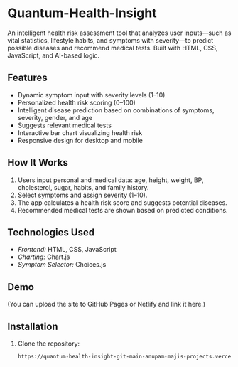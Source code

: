 # Quantum-Health-Insight
An intelligent health risk assessment tool that analyzes user inputs—such as vital statistics, lifestyle habits, and symptoms with severity—to predict possible diseases and recommend medical tests. Built with HTML, CSS, JavaScript, and AI-based logic.

## Features

- Dynamic symptom input with severity levels (1–10)
- Personalized health risk scoring (0–100)
- Intelligent disease prediction based on combinations of symptoms, severity, gender, and age
- Suggests relevant medical tests
- Interactive bar chart visualizing health risk
- Responsive design for desktop and mobile

## How It Works

1. Users input personal and medical data: age, height, weight, BP, cholesterol, sugar, habits, and family history.
2. Select symptoms and assign severity (1–10).
3. The app calculates a health risk score and suggests potential diseases.
4. Recommended medical tests are shown based on predicted conditions.

## Technologies Used

- *Frontend:* HTML, CSS, JavaScript
- *Charting:* Chart.js
- *Symptom Selector:* Choices.js

## Demo

(You can upload the site to GitHub Pages or Netlify and link it here.)

## Installation

1. Clone the repository:
   ```bash
   https://quantum-health-insight-git-main-anupam-majis-projects.vercel.app

